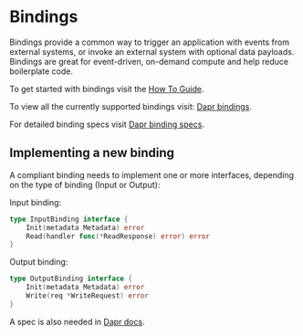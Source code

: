 # Bindings

Bindings provide a common way to trigger an application with events from external systems, or invoke an external system with optional data payloads.
Bindings are great for event-driven, on-demand compute and help reduce boilerplate code.

To get started with bindings visit the [How To Guide](https://github.com/dapr/docs/tree/master/howto#resources-bindings).

To view all the currently supported bindings visit: [Dapr bindings](https://github.com/dapr/docs/tree/master/concepts/bindings#supported-bindings-and-specs).

For detailed binding specs visit [Dapr binding specs](https://github.com/dapr/docs/tree/master/reference/specs/bindings).

## Implementing a new binding

A compliant binding needs to implement one or more interfaces, depending on the type of binding (Input or Output):

Input binding:

```go
type InputBinding interface {
	Init(metadata Metadata) error
	Read(handler func(*ReadResponse) error) error
}
```

Output binding:

```go
type OutputBinding interface {
	Init(metadata Metadata) error
	Write(req *WriteRequest) error
}
```
A spec is also needed in [Dapr docs](https://github.com/dapr/docs/tree/master/reference/specs/bindings).